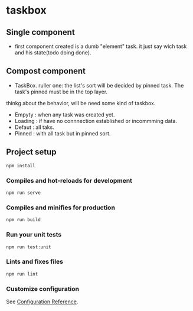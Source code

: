 # taskbox

## Single component

- first component created is a dumb "element" task. it just say wich task and his state(todo doing done).
## Compost component
- TaskBox.
ruller one: the list's sort will be decided by pinned task. The task's pinned must be in the top layer.

thinkg about the behavior, will be need some kind of taskbox.
- Empyty : when any task was created yet.
- Loading : if have no connnection established or incommming data.
- Defaut :  all taks.
- Pinned :   with all task but in pinned sort.


## Project setup
```
npm install
```

### Compiles and hot-reloads for development
```
npm run serve
```

### Compiles and minifies for production
```
npm run build
```

### Run your unit tests
```
npm run test:unit
```

### Lints and fixes files
```
npm run lint
```

### Customize configuration
See [Configuration Reference](https://cli.vuejs.org/config/).

